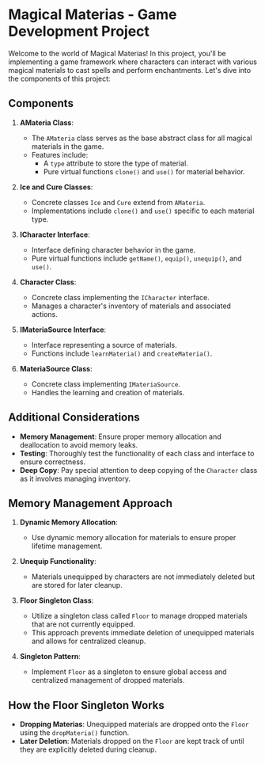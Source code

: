 # Magical Materias - Game Development Project

Welcome to the world of Magical Materias! In this project, you'll be implementing a game framework where characters can interact with various magical materials to cast spells and perform enchantments. Let's dive into the components of this project:

## Components

1. **AMateria Class**: 
   - The `AMateria` class serves as the base abstract class for all magical materials in the game.
   - Features include:
     - A `type` attribute to store the type of material.
     - Pure virtual functions `clone()` and `use()` for material behavior.

2. **Ice and Cure Classes**:
   - Concrete classes `Ice` and `Cure` extend from `AMateria`.
   - Implementations include `clone()` and `use()` specific to each material type.

3. **ICharacter Interface**:
   - Interface defining character behavior in the game.
   - Pure virtual functions include `getName()`, `equip()`, `unequip()`, and `use()`.

4. **Character Class**:
   - Concrete class implementing the `ICharacter` interface.
   - Manages a character's inventory of materials and associated actions.

5. **IMateriaSource Interface**:
   - Interface representing a source of materials.
   - Functions include `learnMateria()` and `createMateria()`.

6. **MateriaSource Class**:
   - Concrete class implementing `IMateriaSource`.
   - Handles the learning and creation of materials.

## Additional Considerations

- **Memory Management**: Ensure proper memory allocation and deallocation to avoid memory leaks.
- **Testing**: Thoroughly test the functionality of each class and interface to ensure correctness.
- **Deep Copy**: Pay special attention to deep copying of the `Character` class as it involves managing inventory.

## Memory Management Approach

1. **Dynamic Memory Allocation**: 
   - Use dynamic memory allocation for materials to ensure proper lifetime management.

2. **Unequip Functionality**:
   - Materials unequipped by characters are not immediately deleted but are stored for later cleanup.

3. **Floor Singleton Class**:
   - Utilize a singleton class called `Floor` to manage dropped materials that are not currently equipped.
   - This approach prevents immediate deletion of unequipped materials and allows for centralized cleanup.

4. **Singleton Pattern**: 
   - Implement `Floor` as a singleton to ensure global access and centralized management of dropped materials.

## How the Floor Singleton Works

- **Dropping Materias**: Unequipped materials are dropped onto the `Floor` using the `dropMateria()` function.
- **Later Deletion**: Materials dropped on the `Floor` are kept track of until they are explicitly deleted during cleanup.
